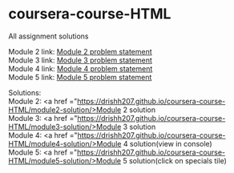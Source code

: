 # coursera-course-HTML
 All assignment solutions
 
 Module 2 link: <a href ="https://github.com/jhu-ep-coursera/fullstack-course4/blob/master/assignments/assignment2/Assignment-2.md"> Module 2 problem statement </a><br />
 Module 3 link: <a href ="https://github.com/jhu-ep-coursera/fullstack-course4/blob/master/assignments/assignment3/Assignment-3.md"> Module 3 problem statement </a><br />
 Module 4 link: <a href ="https://github.com/jhu-ep-coursera/fullstack-course4/blob/master/assignments/assignment4/Assignment-4.md"> Module 4 problem statement </a><br />
 Module 5 link: <a href ="https://github.com/jhu-ep-coursera/fullstack-course4/blob/master/assignments/assignment5/Assignment-5.md"> Module 5 problem statement </a><br />
 
 Solutions: <br />
 Module 2: <a href ="https://drishh207.github.io/coursera-course-HTML/module2-solution/>Module 2 solution </a><br />
 Module 3: <a href ="https://drishh207.github.io/coursera-course-HTML/module3-solution/>Module 3 solution </a><br />
 Module 4: <a href ="https://drishh207.github.io/coursera-course-HTML/module4-solution/>Module 4 solution(view in console) </a> <br />
 Module 5: <a href ="https://drishh207.github.io/coursera-course-HTML/module5-solution/>Module 5 solution(click on specials tile)</a><br />
